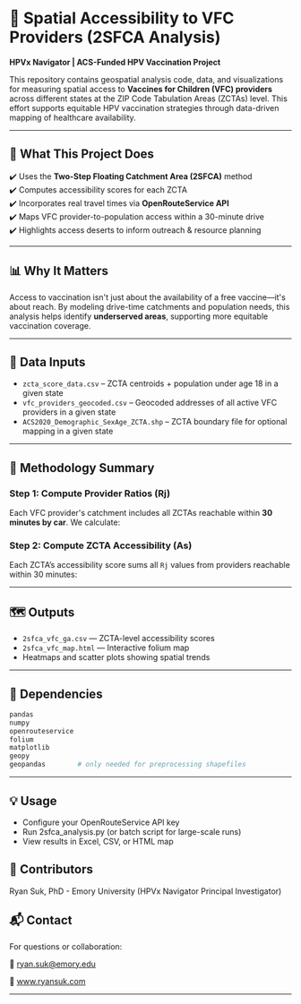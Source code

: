 # 📍 Spatial Accessibility to VFC Providers (2SFCA Analysis)

**HPVx Navigator | ACS-Funded HPV Vaccination Project**

This repository contains geospatial analysis code, data, and visualizations for measuring spatial access to **Vaccines for Children (VFC) providers** across different states at the ZIP Code Tabulation Areas (ZCTAs) level. This effort supports equitable HPV vaccination strategies through data-driven mapping of healthcare availability.

---

## 🚀 What This Project Does

✔️ Uses the **Two-Step Floating Catchment Area (2SFCA)** method  
✔️ Computes accessibility scores for each ZCTA  
✔️ Incorporates real travel times via **OpenRouteService API**  
✔️ Maps VFC provider-to-population access within a 30-minute drive  
✔️ Highlights access deserts to inform outreach & resource planning  

---

## 📊 Why It Matters

Access to vaccination isn't just about the availability of a free vaccine—it's about reach. By modeling drive-time catchments and population needs, this analysis helps identify **underserved areas**, supporting more equitable vaccination coverage.

---

## 🧩 Data Inputs

- `zcta_score_data.csv` – ZCTA centroids + population under age 18 in a given state  
- `vfc_providers_geocoded.csv` – Geocoded addresses of all active VFC providers in a given state  
- `ACS2020_Demographic_SexAge_ZCTA.shp` – ZCTA boundary file for optional mapping in a given state 

---

## 🧠 Methodology Summary

### Step 1: Compute Provider Ratios (Rj)
Each VFC provider's catchment includes all ZCTAs reachable within **30 minutes by car**. We calculate:


### Step 2: Compute ZCTA Accessibility (As)
Each ZCTA’s accessibility score sums all `Rj` values from providers reachable within 30 minutes:


---

## 🗺️ Outputs

- `2sfca_vfc_ga.csv` — ZCTA-level accessibility scores  
- `2sfca_vfc_map.html` — Interactive folium map  
- Heatmaps and scatter plots showing spatial trends

---

## 🔧 Dependencies
```bash
pandas
numpy
openrouteservice
folium
matplotlib
geopy
geopandas        # only needed for preprocessing shapefiles
```
---

## 💡 Usage
- Configure your OpenRouteService API key
- Run 2sfca_analysis.py (or batch script for large-scale runs)
- View results in Excel, CSV, or HTML map

## 👥 Contributors
Ryan Suk, PhD - Emory University (HPVx Navigator Principal Investigator)


## 📬 Contact
For questions or collaboration:

📧 ryan.suk@emory.edu

🔗 www.ryansuk.com 




---


